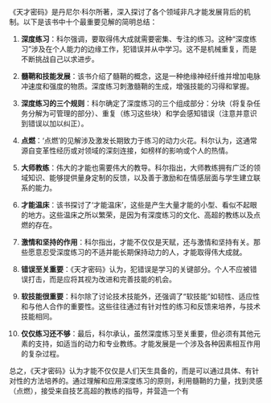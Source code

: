 《天才密码》是丹尼尔·科尔所著，深入探讨了各个领域非凡才能发展背后的机制。以下是该书中十个最重要见解的简明总结：

1. **深度练习**：科尔强调，要取得伟大成就需要密集、专注的练习。这种“深度练习”涉及在个人能力的边缘工作，犯错误并从中学习。这不是机械重复，而是不断挑战自己以求进步。

2. **髓鞘和技能发展**：该书介绍了髓鞘的概念，这是一种绝缘神经纤维并增加电脉冲速度和强度的物质。深度练习刺激髓鞘的生成，增强技能的习得和掌握。

3. **深度练习的三个规则**：科尔确定了深度练习的三个组成部分：分块（将复杂任务分解为可管理的部分）、重复（练习这些块）和学会感知错误（注意并意识到错误以加以纠正）。

4. **点燃**：‘点燃’的见解涉及激发长期致力于练习的动力火花。科尔认为，这通常源自变革性经历或对领域的深刻连接，如榜样的影响或个人的热情。

5. **大师教练**：伟大的才能也需要伟大的教导。科尔指出，大师教练拥有广泛的领域知识、能够提供量身定制的反馈，以及善于激励和在情感层面与学生建立联系的能力。

6. **才能温床**：该书探讨了‘才能温床’，这些是产生大量才能的小型、看似不起眼的地方。这些温床之所以繁荣，是因为有深度练习的文化、高超的教练以及点燃的存在。

7. **激情和坚持的作用**：科尔指出，才能不仅仅是天赋，还与激情和坚持有关。那些愿意忍受深度练习的不适并能长期保持动力的人，才能取得伟大成就。

8. **错误至关重要**：《天才密码》认为，犯错误是学习的关键部分。个人不应被错误打击，而是应将其视为改进和完善技能的机会。

9. **软技能很重要**：科尔除了讨论技术技能外，还强调了“软技能”如韧性、适应性和与他人合作的重要性。这些往往通过有针对性的练习和反馈来培养，与技术技能相同。

10. **仅仅练习还不够**：最后，科尔承认，虽然深度练习至关重要，但必须有其他元素的支持，如适当的动力和专业教练。才能发展是一个涉及各种因素相互作用的复杂过程。

总之，《天才密码》认为才能不仅仅是人们天生具备的，而是可以通过具体、有针对性的方法培养的。通过理解和应用深度练习的原则，利用髓鞘的力量，找到灵感（点燃），接受来自技艺高超的教练的指导，并营造一个有
